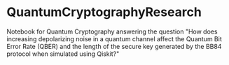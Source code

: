 # QuantumCryptographyResearch
 Notebook for Quantum Cryptography answering the question "How does increasing depolarizing noise in a quantum channel affect the Quantum Bit Error Rate (QBER) and the length of the secure key generated by the BB84 protocol when simulated using Qiskit?"
